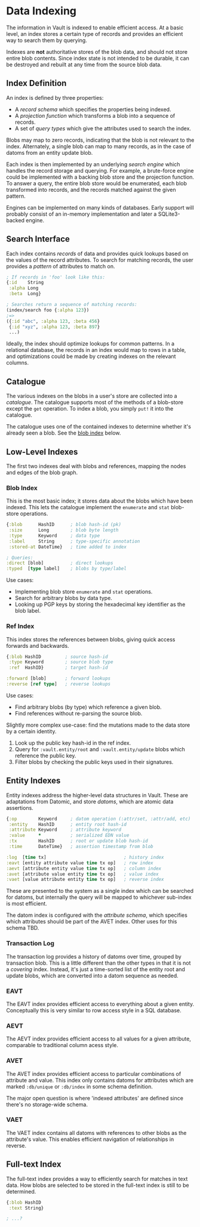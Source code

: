 Data Indexing
=============

The information in Vault is indexed to enable efficient access. At a basic
level, an index stores a certain type of records and provides an efficient way
to search them by querying.

Indexes are **not** authoritative stores of the blob data, and should not store
entire blob contents. Since index state is not intended to be durable, it can be
destroyed and rebuilt at any time from the source blob data.

## Index Definition

An index is defined by three properties:
- A _record schema_ which specifies the properties being indexed.
- A _projection function_ which transforms a blob into a sequence of records.
- A set of _query types_ which give the attributes used to search the index.

Blobs may map to zero records, indicating that the blob is not relevant to the
index. Alternately, a single blob can map to many records, as in the case of
datoms from an entity update blob.

Each index is then implemented by an underlying _search engine_ which handles
the record storage and querying. For example, a brute-force engine could be
implemented with a backing blob store and the projection function. To answer a
query, the entire blob store would be enumerated, each blob transformed into
records, and the records matched against the given pattern.

Engines can be implemented on many kinds of databases. Early support will
probably consist of an in-memory implementation and later a SQLite3-backed
engine.

## Search Interface

Each index contains _records_ of data and provides quick lookups based on the
values of the record attributes. To search for matching records, the user
provides a _pattern_ of attributes to match on.

```clojure
; If records in 'foo' look like this:
{:id    String
 :alpha Long
 :beta  Long}

; Searches return a sequence of matching records:
(index/search foo {:alpha 123})
;=>
({:id "abc", :alpha 123, :beta 456}
 {:id "xyz", :alpha 123, :beta 897}
 ...)
```

Ideally, the index should optimize lookups for common patterns. In a relational
database, the records in an index would map to rows in a table, and
optimizations could be made by creating indexes on the relevant columns.

## Catalogue

The various indexes on the blobs in a user's store are collected into a
_catalogue_. The catalogue supports most of the methods of a blob-store except
the `get` operation. To index a blob, you simply `put!` it into the catalogue.

The catalogue uses one of the contained indexes to determine whether it's
already seen a blob. See the [blob index](#blob-index) below.

## Low-Level Indexes

The first two indexes deal with blobs and references, mapping the nodes and
edges of the blob graph.

### Blob Index

This is the most basic index; it stores data about the blobs which have been
indexed. This lets the catalogue implement the `enumerate` and `stat` blob-store
operations.

```clojure
{:blob      HashID      ; blob hash-id (pk)
 :size      Long        ; blob byte length
 :type      Keyword     ; data type
 :label     String      ; type-specific annotation
 :stored-at DateTime}   ; time added to index

; Queries:
:direct [blob]          ; direct lookups
:typed  [type label]    ; blobs by type/label
```

Use cases:
- Implementing blob store `enumerate` and `stat` operations.
- Search for arbitrary blobs by data type.
- Looking up PGP keys by storing the hexadecimal key identifier as the blob
  label.

### Ref Index

This index stores the references between blobs, giving quick access forwards
and backwards.

```clojure
{:blob HashID         ; source hash-id
 :type Keyword        ; source blob type
 :ref  HashID}        ; target hash-id

:forward [blob]       ; forward lookups
:reverse [ref type]   ; reverse lookups
```

Use cases:
- Find arbitrary blobs (by type) which reference a given blob.
- Find references without re-parsing the source blob.

Slightly more complex use-case: find the mutations made to the data store by a
certain identity.
1. Look up the public key hash-id in the ref index.
2. Query for `:vault.entity/root` and `:vault.entity/update` blobs which
   reference the public key.
3. Filter blobs by checking the public keys used in their signatures.

## Entity Indexes

Entity indexes address the higher-level data structures in Vault. These are
adaptations from Datomic, and store _datoms_, which are atomic data assertions.

```clojure
{:op        Keyword     ; datom operation (:attr/set, :attr/add, etc)
 :entity    HashID      ; entity root hash-id
 :attribute Keyword     ; attribute keyword
 :value     *           ; serialized EDN value
 :tx        HashID      ; root or update blob hash-id
 :time      DateTime}   ; assertion timestamp from blob

:log  [time tx]                             ; history index
:eavt [entity attribute value time tx op]   ; row index
:aevt [attribute entity value time tx op]   ; column index
:avet [attribute value entity time tx op]   ; value index
:vaet [value attribute entity time tx op]   ; reverse index
```

These are presented to the system as a single index which can be searched for
datoms, but internally the query will be mapped to whichever sub-index is most
efficient.

The datom index is configured with the _attribute schema_, which specifies which
attributes should be part of the AVET index. Other uses for this schema TBD.

### Transaction Log

The transaction log provides a history of datoms over time, grouped by
transaction blob.  This is a little different than the other types in that it is
not a _covering_ index. Instead, it's just a time-sorted list of the entity root
and update blobs, which are converted into a datom sequence as needed.

### EAVT

The EAVT index provides efficient access to everything about a given entity.
Conceptually this is very similar to row access style in a SQL database.

### AEVT

The AEVT index provides efficient access to all values for a given attribute,
comparable to traditional column acess style.

### AVET

The AVET index provides efficient access to particular combinations of attribute
and value. This index only contains datoms for attributes which are marked
`:db/unique` or `:db/index` in some schema definition.

The major open question is where 'indexed attributes' are defined since there's
no storage-wide schema.

### VAET

The VAET index contains all datoms with references to other blobs as the
attribute's value. This enables efficient navigation of relationships in
reverse.

## Full-text Index

The full-text index provides a way to efficiently search for matches in text
data. How blobs are selected to be stored in the full-text index is still to be
determined.

```clojure
{:blob HashID
 :text String}

; ...?
```
